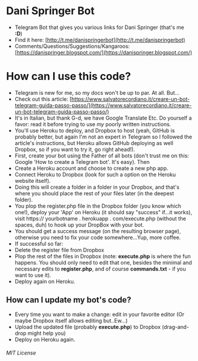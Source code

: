 # Dani Springer Bot
- Telegram Bot that gives you various links for Dani Springer (that's me **:D**)
- Find it here: [http://t.me/danispringerbot](http://t.me/danispringerbot)
- Comments/Questions/Suggestions/Kangaroos: [https://danispringer.blogspot.com/](https://danispringer.blogspot.com/)

# How can I use this code?
- Telegram is new for me, so my docs won't be up to par. At all. But...
- Check out this article: [https://www.salvatorecordiano.it/creare-un-bot-telegram-guida-passo-passo/](https://www.salvatorecordiano.it/creare-un-bot-telegram-guida-passo-passo/)
- It's in Italian, but thank G-d, we have Google Translate Etc. Do yourself a favor: read it before trying to use *my* poorly written instructions.
- You'll use Heroku to deploy, and Dropbox to host (yeah, GitHub is probably better, but again I'm not an expert in Telegram so I followed the article's instructions, but Heroku allows GitHub deploying as well Dropbox, so if you want to try it, go right ahead!).
- First, create your bot using the Father of all bots (don't trust me on this: Google 'How to create a Telegram bot'. It's easy). Then
- Create a Heroku account and choose to create a new php app.
- Connect Heroku to Dropbox (look for such a option on the Heroku website itself).
- Doing this will create a folder in a folder in your Dropbox, and that's where you should place the rest of your files later (in the deepest folder).
- You plop the register.php file in the Dropbox folder (you know which one!), deploy your 'App' on Heroku (it should say "success" if...it works), visit https:// yourbotname . herokuapp . com/execute.php (without the spaces, duh) to hook up your DropBox with your bot.
- You should get a success message (on the resulting browser page), otherwise you need to fix your code somewhere...Yup, more coffee.
- If successful so far:
- Delete the register file from Dropbox
- Plop the rest of the files in Dropbox (note: **execute.php** is where the fun happens. You should only need to edit that one, besides the minimal and necessary edits to **register.php**, and of course **commands.txt** - if you want to use it).
- Deploy again on Heroku.

## How can I update my bot's code?
- Every time you want to make a change: edit in your favorite editor (Or maybe Dropbox itself allows editing but..Ew...)
- Upload the updated file (probably **execute.php**) to Dropbox (drag-and-drop might help you)
- Deploy on Heroku again.

###### MIT License